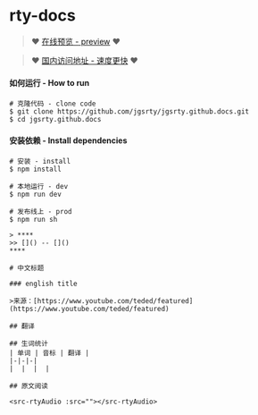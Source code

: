 # rty-docs

> :heart: [在线预览 - preview](https://jgsrty.github.io/) :heart:

> :heart: [国内访问地址 - 速度更快](https://rtyxmd.gitee.io/) :heart:

<!-- #### 目录
> **2019年10月 October**
>> [享受此刻的宁静](https://jgsrty.github.io/english/2019/2019-October/The%20Serenity%20of%20the%20Moment.html) -- [The Serenity of the Moment](https://jgsrty.github.io/english/2019/2019-October/The%20Serenity%20of%20the%20Moment.html#%E5%8E%9F%E6%96%87%E9%98%85%E8%AF%BB)
>>
>> [生活的意义是什么](https://jgsrty.github.io/english/2019/2019-October/What%20Is%20the%20Meaning%20of%20Life.html) -- [What Is the Meaning of Life](https://jgsrty.github.io/english/2019/2019-October/What%20Is%20the%20Meaning%20of%20Life.html#%E5%8E%9F%E6%96%87%E9%98%85%E8%AF%BB)
****
> **2019年9月 September**
>> [圣诞节起源1](https://jgsrty.github.io/english/2019/2019-September/Origins%20of%20Christmas%201.html) -- [Origins of Christmas 1](https://jgsrty.github.io/english/2019/2019-September/Origins%20of%20Christmas%201.html#%E5%8E%9F%E6%96%87%E9%98%85%E8%AF%BB)
>>
>> [圣诞节起源2](https://jgsrty.github.io/english/2019/2019-September/Origins%20of%20Christmas%202.html) -- [Origins of Christmas 2](https://jgsrty.github.io/english/2019/2019-September/Origins%20of%20Christmas%202.html#%E5%8E%9F%E6%96%87%E9%98%85%E8%AF%BB)
****
> **2019年8月 Agugust**
>> [万圣节](https://jgsrty.github.io/english/2019/2019-August/Halloween.html) -- [Saint Valentine's Day](https://jgsrty.github.io/english/2019/2019-August/Halloween.html#%E5%8E%9F%E6%96%87%E9%98%85%E8%AF%BB)
>>
>> [母亲节的历史](https://jgsrty.github.io/english/2019/2019-August/History%20of%20Mother's%20Day.html) -- [Saint Valentine's Day](https://jgsrty.github.io/english/2019/2019-August/History%20of%20Mother's%20Day.html#%E5%8E%9F%E6%96%87%E9%98%85%E8%AF%BB)
>>
>> [情人节](https://jgsrty.github.io/english/2019/2019-August/Saint%20Valentine's%20Day.html) -- [Saint Valentine's Day](https://jgsrty.github.io/english/2019/2019-August/Saint%20Valentine's%20Day.html#%E5%8E%9F%E6%96%87%E9%98%85%E8%AF%BB)
****
> **2019年7月 July**
>> [减轻书包的重量](https://jgsrty.github.io/english/2019/2019-July/Reduce%20the%20Weight%20of%20the%20Bag.html) -- [Reduce the Weight of the Bag](https://jgsrty.github.io/english/2019/2019-July/Reduce%20the%20Weight%20of%20the%20Bag.html#%E5%8E%9F%E6%96%87%E9%98%85%E8%AF%BB)
>>
>> [为生活而工作，还是为工作而生活](https://jgsrty.github.io/english/2019/2019-July/Working%20to%20live%20or%20living%20to%20work.html)
 -- [Working to live or living to work](https://jgsrty.github.io/english/2019/2019-July/Working%20to%20live%20or%20living%20to%20work.html#%E5%8E%9F%E6%96%87%E9%98%85%E8%AF%BB)
****
> **2019年6月 June**
>> [埃菲尔铁塔](https://jgsrty.github.io/english/2019/2019-June/The%20Eiffel%20Tower.html) -- [The Eiffel Tower](https://jgsrty.github.io/english/2019/2019-June/The%20Eiffel%20Tower.html#%E5%8E%9F%E6%96%87%E9%98%85%E8%AF%BB)
>>
>> [万里长城](https://jgsrty.github.io/english/2019/2019-June/The%20Great%20Wall%20of%20China.html) -- [The Great Wall of China](https://jgsrty.github.io/english/2019/2019-June/The%20Great%20Wall%20of%20China.html#%E5%8E%9F%E6%96%87%E9%98%85%E8%AF%BB)
>>
>> [自由女神像](https://jgsrty.github.io/english/2019/2019-June/The%20Statue%20of%20Liberty.html) -- [The Statue of Liberty](https://jgsrty.github.io/english/2019/2019-June/The%20Statue%20of%20Liberty.html#%E5%8E%9F%E6%96%87%E9%98%85%E8%AF%BB)
****
> **2019年5月 May**
>> [威廉王子中国演讲1](https://jgsrty.github.io/english/2019/2019-May/1%20Protecting%20Natural%20Heritage.html) -- [Protecting Natural Heritage](https://jgsrty.github.io/english/2019/2019-May/1%20Protecting%20Natural%20Heritage.html#%E5%8E%9F%E6%96%87%E9%98%85%E8%AF%BB)
>>
>> [威廉王子中国演讲2](https://jgsrty.github.io/english/2019/2019-May/2%20Turning%20the%20Tide%20of%20Extinction.html) -- [Turning the Tide of Extinction](https://jgsrty.github.io/english/2019/2019-May/2%20Turning%20the%20Tide%20of%20Extinction.html#%E5%8E%9F%E6%96%87%E9%98%85%E8%AF%BB)
>>
>> [威廉王子中国演讲3](https://jgsrty.github.io/english/2019/2019-May/3%20Responsibilities%20of%20Our%20Generation.html) -- [Responsibilities of Our Generation](https://jgsrty.github.io/english/2019/2019-May/3%20Responsibilities%20of%20Our%20Generation.html#%E5%8E%9F%E6%96%87%E9%98%85%E8%AF%BB)
>>
>> [威廉王子中国演讲4](https://jgsrty.github.io/english/2019/2019-May/4%20Taking%20Concerted%20Action.html) -- [Taking Concerted Action](https://jgsrty.github.io/english/2019/2019-May/4%20Taking%20Concerted%20Action.html#%E5%8E%9F%E6%96%87%E9%98%85%E8%AF%BB)
****
> **2019年4月 April**
>> [在生存模式中成长](https://jgsrty.github.io/english/2019/2019-April/Grew%20Up%20in%20Survival%20Mode.html) -- [Grew Up in Survival Mode](https://jgsrty.github.io/english/2019/2019-April/Grew%20Up%20in%20Survival%20Mode.html#%E5%8E%9F%E6%96%87)
>>
>> [在逆境中成长](https://jgsrty.github.io/english/2019/2019-April/Learn%20More%20on%20Bad%20Days.html) -- [Learn More on Bad Days](https://jgsrty.github.io/english/2019/2019-April/Learn%20More%20on%20Bad%20Days.html#%E5%8E%9F%E6%96%87%E9%98%85%E8%AF%BB)
****
> **2019年3月 March**
>> [乔布斯斯坦福演讲1](https://jgsrty.github.io/english/2019/2019-March/1%20Reasons%20of%20Dropping%20Out.html) -- [Reasons of Dropping Out](https://jgsrty.github.io/english/2019/2019-March/1%20Reasons%20of%20Dropping%20Out.html#%E5%8E%9F%E6%96%87%E9%98%85%E8%AF%BB)
>>
>> [乔布斯斯坦福演讲2](https://jgsrty.github.io/english/2019/2019-March/2%20Connecting%20the%20Dots.html) -- [Connecting the Dots](https://jgsrty.github.io/english/2019/2019-March/2%20Connecting%20the%20Dots.html#%E5%8E%9F%E6%96%87%E9%98%85%E8%AF%BB)
>>
>> [乔布斯斯坦福演讲3](https://jgsrty.github.io/english/2019/2019-March/3%20Love%20and%20Loss.html) -- [Love and Loss](https://jgsrty.github.io/english/2019/2019-March/3%20Love%20and%20Loss.html#%E5%8E%9F%E6%96%87%E9%98%85%E8%AF%BB)
>>
>> [乔布斯斯坦福演讲4](https://jgsrty.github.io/english/2019/2019-March/4%20Thoughts%20on%20Death.html) -- [Thoughts on Death](https://jgsrty.github.io/english/2019/2019-March/4%20Thoughts%20on%20Death.html#%E5%8E%9F%E6%96%87%E9%98%85%E8%AF%BB)
>>
>> [乔布斯斯坦福演讲5](https://jgsrty.github.io/english/2019/2019-March/5%20Stay%20Hungry%20Stay%20Foolish.html) -- [Stay Hungry Stay Foolish](https://jgsrty.github.io/english/2019/2019-March/5%20Stay%20Hungry%20Stay%20Foolish.html#%E5%8E%9F%E6%96%87%E9%98%85%E8%AF%BB)
****
> **2019年2月 Feburary**
>> [但是你没有](https://jgsrty.github.io/english/2019/2019-Feburary/But%20You%20Didn't.html) -- [But You Didn't](https://jgsrty.github.io/english/2019/2019-Feburary/But%20You%20Didn't.html#%E5%8E%9F%E6%96%87%E9%98%85%E8%AF%BB)
****
> **2019年1月 January**
>> [人生选择-爱与恐惧](https://jgsrty.github.io/english/2019/2019-January/Fear%20or%20Love%20--%20the%20Secret%20of%20Life.html) -- [Fear or Love -- the Secret of Life](https://jgsrty.github.io/english/2019/2019-January/Fear%20or%20Love%20--%20the%20Secret%20of%20Life.html#%E5%8E%9F%E6%96%87%E9%98%85%E8%AF%BB)
>>
>> [致终将远行的孩子](https://jgsrty.github.io/english/2019/2019-January/On%20Children.html) -- [On Children](https://jgsrty.github.io/english/2019/2019-January/On%20Children.html#%E5%8E%9F%E6%96%87%E9%98%85%E8%AF%BB)
****
> **2018年12月 December**
>> [随心所欲](https://jgsrty.github.io/english/2018/2018-December/Set%20Yourself%20Free.html) -- [Set yourself Free(Do As One Wishes)](https://jgsrty.github.io/english/2018/2018-December/Set%20Yourself%20Free.html#%E5%8E%9F%E6%96%87%E9%98%85%E8%AF%BB)
>>
>> [诺贝尔文学奖获奖演说](https://jgsrty.github.io/english/2018/2018-December/The%20Award-winning%20Speech.html) -- [The Award-winning Speech](https://jgsrty.github.io/english/2018/2018-December/The%20Award-winning%20Speech.html#%E5%8E%9F%E6%96%87%E9%98%85%E8%AF%BB)
>>
>> [教育的意义](https://jgsrty.github.io/english/2018/2018-December/The%20Importance%20of%20Education.html) -- [The Importance of Education](https://jgsrty.github.io/english/2018/2018-December/The%20Importance%20of%20Education.html#%E5%8E%9F%E6%96%87%E9%98%85%E8%AF%BB)
>>
>> [人生的意义](https://jgsrty.github.io/english/2018/2018-December/The%20Meaning%20of%20Life.html) -- [The Meaning of Life](https://jgsrty.github.io/english/2018/2018-December/The%20Meaning%20of%20Life.html#%E5%8E%9F%E6%96%87%E9%98%85%E8%AF%BB)
****
> **2018年11月 November**
>> [及时行乐](https://jgsrty.github.io/english/2018/2018-November/Seize%20the%20Day.html) -- [Seize the Day](https://jgsrty.github.io/english/2018/2018-November/Seize%20the%20Day.html#%E5%8E%9F%E6%96%87%E9%98%85%E8%AF%BB)
>>
>> [虔诚的医生](https://jgsrty.github.io/english/2018/2018-November/The%20Religion%20of%20a%20Doctor.html) -- [The Religion of a Doctor](https://jgsrty.github.io/english/2018/2018-November/The%20Religion%20of%20a%20Doctor.html#%E5%8E%9F%E6%96%87%E9%98%85%E8%AF%BB)
>>
>> [世界的不平等与复杂（一）](https://jgsrty.github.io/english/2018/2018-November/World%20Inequality%20and%20Complexity%201.html) -- [World Inequality and Complexity No.1](https://jgsrty.github.io/english/2018/2018-November/World%20Inequality%20and%20Complexity%201.html#%E5%8E%9F%E6%96%87%E9%98%85%E8%AF%BB)
>>
>> [世界的不平等与复杂（二）](https://jgsrty.github.io/english/2018/2018-November/World%20Inequality%20and%20Complexity%202.html) -- [World Inequality and Complexity No.2](https://jgsrty.github.io/english/2018/2018-November/World%20Inequality%20and%20Complexity%202.html#%E5%8E%9F%E6%96%87%E9%98%85%E8%AF%BB)
****
> **2018年10月 October**
>> [善良比聪慧更重要](https://jgsrty.github.io/english/2018/2018-October/Kindness%20is%20more%20important%20than%20Clever.html) -- [Kindness is more important than Clever](https://jgsrty.github.io/english/2018/2018-October/Kindness%20is%20more%20important%20than%20Clever.html#%E5%8E%9F%E6%96%87%E9%98%85%E8%AF%BB) -->


#### 如何运行 - How to run
```
# 克隆代码 - clone code
$ git clone https://github.com/jgsrty/jgsrty.github.docs.git
$ cd jgsrty.github.docs
```
#### 安装依赖 - Install dependencies
```
# 安装 - install
$ npm install 

# 本地运行 - dev
$ npm run dev

# 发布线上 - prod
$ npm run sh
```

```
> ****
>> []() -- []()
****
```

```
# 中文标题

### english title

>来源：[https://www.youtube.com/teded/featured](https://www.youtube.com/teded/featured)

## 翻译

## 生词统计
| 单词 | 音标 | 翻译 |
|-|-|-|
|  |  |  |

## 原文阅读

<src-rtyAudio :src=""></src-rtyAudio>
```
